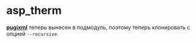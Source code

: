 # asp_therm


[**pugixml**](https://github.com/zeux/pugixml) теперь вынесен в подмодуль, поэтому теперь клонировать с опцией `--recursive`.

